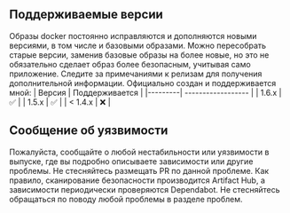 ## Поддерживаемые версии
Образы docker постоянно исправляются и дополняются новыми версиями, в том числе и базовыми образами. Можно пересобрать старые версии, заменив базовые образы на более новые, но это не обязательно сделает образ более безопасным, учитывая само приложение. 
Следите за примечаниями к релизам для получения дополнительной информации.
Официально создан и поддерживается мной:
| Версия  | Поддерживается     |
|---------| ------------------ |
| 1.6.x   | :white_check_mark: |
| 1.5.x   | :white_check_mark: |
| < 1.4.x | :x:                |
## Сообщение об уязвимости
Пожалуйста, сообщайте о любой нестабильности или уязвимости в выпуске, где вы подробно описываете зависимости или другие проблемы. Не стесняйтесь размещать PR по данной проблеме.
Как правило, сканирование безопасности производится Artifact Hub, а зависимости периодически проверяются Dependabot.
Не стесняйтесь обращаться по поводу любой проблемы в разделе проблем.

